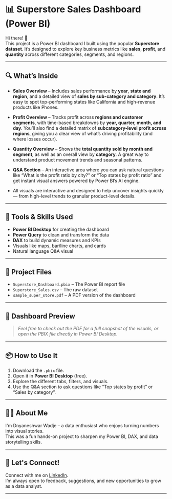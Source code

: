 # 📊 Superstore Sales Dashboard (Power BI)

Hi there! 👋  
This project is a Power BI dashboard I built using the popular **Superstore dataset**. It’s designed to explore key business metrics like **sales**, **profit**, and **quantity** across different categories, segments, and regions.

---
## 🔍 What’s Inside

- **Sales Overview** – Includes sales performance by **year**, **state and region**, and a detailed view of **sales by sub-category and category**. It’s easy to spot top-performing states like California and high-revenue products like Phones.

- **Profit Overview** – Tracks profit across **regions and customer segments**, with time-based breakdowns by **year, quarter, month, and day**. You’ll also find a detailed matrix of **subcategory-level profit across regions**, giving you a clear view of what’s driving profitability (and where losses occur).

- **Quantity Overview** – Shows the **total quantity sold by month and segment**, as well as an overall view by **category**. A great way to understand product movement trends and seasonal patterns.

- **Q&A Section** – An interactive area where you can ask natural questions like “What is the profit ratio by city?” or “Top states by profit ratio” and get instant visual answers powered by Power BI’s AI engine.

- All visuals are interactive and designed to help uncover insights quickly — from high-level trends to granular product-level details.


---

## 🧰 Tools & Skills Used

- **Power BI Desktop** for creating the dashboard
- **Power Query** to clean and transform the data
- **DAX** to build dynamic measures and KPIs
- Visuals like maps, bar/line charts, and cards
- Natural language Q&A visual

---

## 📁 Project Files

- `Superstore_Dashboard.pbix` – The Power BI report file
- `Superstore_Sales.csv` – The raw dataset
- `sample_super_store.pdf` – A PDF version of the dashboard


---

## 📸 Dashboard Preview

> *Feel free to check out the PDF for a full snapshot of the visuals, or open the PBIX file directly in Power BI Desktop.*

---

## 📦 How to Use It

1. Download the `.pbix` file.
2. Open it in **Power BI Desktop** (free).
3. Explore the different tabs, filters, and visuals.
4. Use the Q&A section to ask questions like “Top states by profit” or “Sales by category”.

---

## 🙋‍♂️ About Me

I'm Dnyaneshwar Wadje – a data enthusiast who enjoys turning numbers into visual stories.  
This was a fun hands-on project to sharpen my Power BI, DAX, and data storytelling skills.

---

## 💬 Let's Connect!

Connect with me on [LinkedIn](https://www.linkedin.com/in/dnyaneshwar-wadje-94ba03236/).  
I’m always open to feedback, suggestions, and new opportunities to grow as a data analyst.

---
